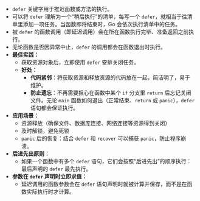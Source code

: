 - `defer` 关键字用于推迟函数或方法的执行。
- 可以将 `defer` 理解为一个“稍后执行”的清单，每写一个 `defer`，就相当于往清单里添加一项任务。当函数即将结束时，Go 会依次执行清单中的任务。
- 被 `defer` 的函数调用（即延迟调用）会在所在函数执行完毕、准备返回之前执行。
- 无论函数是否因异常中止，`defer` 的调用都会在函数退出时执行。
- **最佳实践：**
	- 获取资源对象后，立即使用 `defer` 安排关闭任务。
	- **好处：**
		- **代码紧邻**：将获取资源和释放资源的代码放在一起，简洁明了，易于维护。
		- **防止遗忘**：不再需要担心在函数中某个 `if` 分支里 `return` 后忘记关闭文件。无论 `main` 函数如何退出（正常结束、`return` 或 `panic`），`defer` 语句都会保证执行。
- **应用场景：**
	- 资源释放（确保文件、数据库连接、网络连接等资源得到关闭）
	- 及时解锁，避免死锁
	- `panic` 后的恢复：结合 `defer` 和 `recover` 可以捕获 `panic`，防止程序崩溃。
- **后进先出原则：**
	- 如果一个函数中有多个 `defer` 语句，它们会按照“后进先出”的顺序执行：最后声明的 `defer` 最先执行。
- **参数在 `defer` 声明时立即求值：**
	- 延迟调用的函数参数会在 `defer` 语句声明时就被计算并保存，而不是在函数实际执行时才计算。